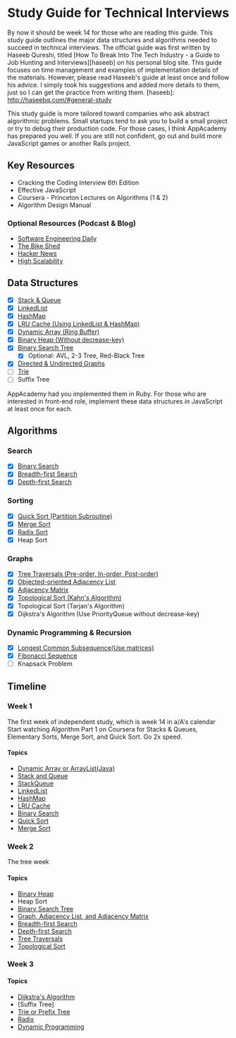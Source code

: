 # Study Guide for Technical Interviews
By now it should be week 14 for those who are reading this guide. This study
guide outlines the major data structures and algorithms needed to succeed in
technical interviews. The official guide was first written by Haseeb Qureshi,
titled [How To Break Into The Tech Industry - a Guide to Job Hunting and Interviews][haseeb]
on his personal blog site. This guide focuses on time management and examples of
implementation details of the materials. However, please read Haseeb's guide at least
once and follow his advice. I simply took his suggestions and added more details to
them, just so I can get the practice from writing them.
[haseeb]: http://haseebq.com/#general-study

This study guide is more tailored toward companies who ask abstract algorithmic
problems. Small startups tend to ask you to build a small project or try to debug
their production code. For those cases, I think AppAcademy has prepared you well.
If you are still not confident, go out and build more JavaScript games or another
Rails project.

## Key Resources
* Cracking the Coding Interview 6th Edition
* Effective JavaScript
* Coursera - Princeton Lectures on Algorithms (1 & 2)
* Algorithm Design Manual

### Optional Resources (Podcast & Blog)
* [Software Engineering Daily][daily]
* [The Bike Shed][bikeshed]
* [Hacker News][hacker]
* [High Scalability][scale]

[bikeshed]: http://bikeshed.fm/
[daily]: http://softwareengineeringdaily.com/
[scale]:http://highscalability.com/all-time-favorites/
[hacker]: https://news.ycombinator.com/

## Data Structures
- [x] [Stack & Queue][stack_and_queue]
- [x] [LinkedList][linked_list]
- [x] [HashMap][hash_map]
- [x] [LRU Cache (Using LinkedList & HashMap)][lru]
- [x] [Dynamic Array (Ring Buffer)][dynamic_array]
- [x] [Binary Heap (Without decrease-key)][binary_heap]
- [x] [Binary Search Tree][bst]
  - [x] Optional: AVL, 2-3 Tree, Red-Black Tree
- [x] [Directed & Undirected Graphs][graph]
- [ ] [Trie][trie]
- [ ] Suffix Tree

AppAcademy had you implemented them in Ruby. For those who are interested in front-end role,
implement these data structures in JavaScript at least once for each.

## Algorithms

### Search
- [x] [Binary Search][binary_search]
- [x] [Breadth-first Search][bfs]
- [x] [Depth-first Search][dfs]

### Sorting
- [x] [Quick Sort (Partition Subroutine)][quick_sort]
- [x] [Merge Sort][merge_sort]
- [x] [Radix Sort][radix]
- [x] Heap Sort

### Graphs
- [x] [Tree Traversals (Pre-order, In-order, Post-order)][tree_traversal]
- [x] [Objected-oriented Adjacency List][graph]
- [x] [Adjacency Matrix][graph]
- [x] [Topological Sort (Kahn's Algorithm)][topo]
- [x] Topological Sort (Tarjan's Algorithm)
- [x] Dijkstra's Algorithm (Use PriorityQueue without decrease-key)

### Dynamic Programming & Recursion
- [x] [Longest Common Subsequence(Use matrices)][dynamic]
- [x] [Fibonacci Sequence][dynamic]
- [ ] Knapsack Problem

## Timeline

### Week 1
The first week of independent study, which is week 14 in a/A's calendar
Start watching Algorithm Part 1 on Coursera for Stacks & Queues, Elementary Sorts,
Merge Sort, and Quick Sort. Go 2x speed.
#### Topics
- [Dynamic Array or ArrayList(Java)][dynamic_array]
- [Stack and Queue][stack_and_queue]
- [StackQueue][stack_queue]
- [LinkedList][linked_list]
- [HashMap][hash_map]
- [LRU Cache][lru]
- [Binary Search][binary_search]
- [Quick Sort][quick_sort]
- [Merge Sort][merge_sort]
### Week 2
The tree week
#### Topics
- [Binary Heap][binary_heap]
- Heap Sort
- [Binary Search Tree][bst]
- [Graph, Adjacency List, and Adjacency Matrix][graph]
- [Breadth-first Search][bfs]
- [Depth-first Search][dfs]
- [Tree Traversals][tree_traversal]
- [Topological Sort][topo]
### Week 3
#### Topics
- [Dijkstra's Algorithm][dijkstra]
- [Suffix Tree]
- [Trie or Prefix Tree][trie]
- [Radix][radix]
- [Dynamic Programming][dynamic]


[bfs]: ./breadth_first_search.md
[binary_heap]: ./binary_heap.md
[binary_search]: ./binary_search.md
[bst]: ./binary_search_tree.md
[dfs]: ./depth_first_search.md
[dijkstra]: ./dijsktra.md
[dynamic_array]: ./dynamic_array.md
[dynamic]: ./dynamic_programming.md
[graph]: ./graph.md
[hash_map]: ./hash_map.md
[linked_list]: ./linked_list.md
[lru]: ./lru.md
[merge_sort]: ./merge_sort.md
[quick_sort]: ./quick_sort.md
[radix]: ./radix.md
[stack_and_queue]: ./stack_and_queue.md
[stack_queue]: ./stack_queue.md
[tree_traversal]: ./tree_traversal.md
[trie]: ./trie.md
[topo]: ./topological_sort.md
